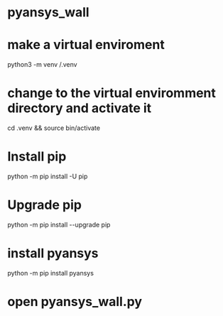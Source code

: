 # pyansys_wall

# make a virtual enviroment
python3 -m venv /.venv

# change to the virtual enviromment directory and activate it
cd .venv && source bin/activate

# Install pip
python -m pip install -U pip

# Upgrade pip
python -m pip install --upgrade pip

# install pyansys
python -m pip install pyansys

# open pyansys_wall.py
# 